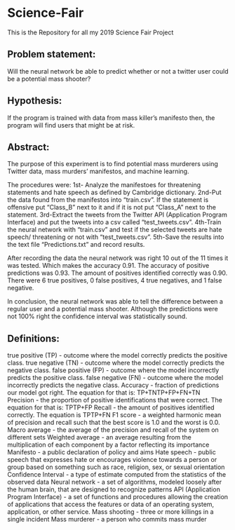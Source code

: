 # Science-Fair
This is the Repository for all my 2019 Science Fair Project

## Problem statement:
Will the neural network be able to predict whether or not a twitter user could be a potential mass shooter?

## Hypothesis:
If the program is trained with data from mass killer’s manifesto then, the program will find users that might be at risk.

## Abstract:
The purpose of this experiment is to find potential mass murderers using Twitter data, mass murders’ manifestos, and machine learning. 

The procedures were: 1st- Analyze the manifestoes for threatening statements and hate speech as defined by Cambridge dictionary. 
2nd-Put the data found from the manifestos into “train.csv”. If the statement is offensive put “Class_B” next to it and if it is not put “Class_A” next to the statement.
3rd-Extract the tweets from the Twitter API (Application Program Interface) and put the tweets into a csv called “test_tweets.csv”.
4th-Train the neural network with “train.csv” and test if the selected tweets are hate speech/ threatening or not with “test_tweets.csv”.
5th-Save the results into the text file “Predictions.txt” and record results.
  
  After recording the data the neural network was right 10 out of the 11 times it was tested. Which makes the accuracy 0.91. The accuracy of positive predictions was 0.93. The amount of positives identified correctly was 0.90. There were 6 true positives, 0 false positives, 4 true negatives, and 1 false negative.
  
  In conclusion, the neural network was able to tell the difference between a regular user and a potential mass shooter. Although the predictions were not 100% right the confidence interval was statistically sound.
  
## Definitions:
true positive (TP) - outcome where the model correctly predicts the positive class. 
true negative (TN) - outcome where the model correctly predicts the negative class.
false positive (FP) - outcome where the model incorrectly predicts the positive class. 
false negative (FN) - outcome where the model incorrectly predicts the negative class.
Accuracy - fraction of predictions our model got right. The equation for that is: TP+TNTP+FP+FN+TN
Precision - the proportion of positive identifications that were correct. The equation for that is: TPTP+FP
Recall - the amount of positives identified correctly. The equation is TPTP+FN 
F1 score - a weighted harmonic mean of precision and recall such that the best score is 1.0 and the worst is 0.0.
Macro average - the average of the precision and recall of the system on different sets
Weighted average - an average resulting from the multiplication of each component by a factor reflecting its importance
Manifesto - a public declaration of policy and aims
Hate speech - public speech that expresses hate or encourages violence towards a person or group based on something such as race,   religion, sex, or sexual orientation
Confidence Interval - a type of estimate computed from the statistics of the observed data
Neural network - a set of algorithms, modeled loosely after the human brain, that are designed to recognize patterns
API (Application Program Interface) - a set of functions and procedures allowing the creation of applications that access the features or data of an operating system, application, or other service.
Mass shooting - three or more killings in a single incident
Mass murderer - a person who commits mass murder
